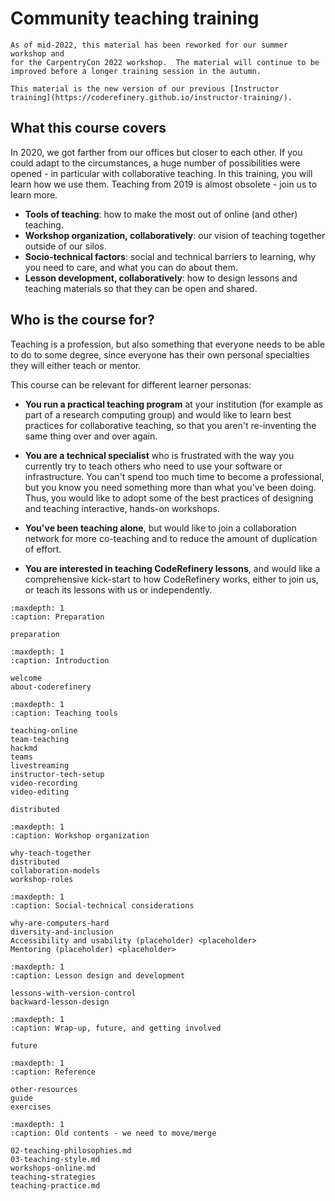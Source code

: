 # Community teaching training

```{admonition} Under development (mid 2022)
As of mid-2022, this material has been reworked for our summer workshop and
for the CarpentryCon 2022 workshop.  The material will continue to be
improved before a longer training session in the autumn.

This material is the new version of our previous [Instructor
training](https://coderefinery.github.io/instructor-training/).
```


## What this course covers

In 2020, we got farther from our offices but closer to each other.  If
you could adapt to the circumstances, a huge number of possibilities
were opened - in particular with collaborative teaching.  In this
training, you will learn how we use them.  Teaching from 2019 is
almost obsolete - join us to learn more.

- **Tools of teaching**: how to make the most out of online (and
  other) teaching.
- **Workshop organization, collaboratively**: our vision of teaching
  together outside of our silos.
- **Socio-technical factors**: social and technical barriers to
  learning, why you need to care, and what you can do about them.
- **Lesson development, collaboratively**: how to design lessons and
  teaching materials so that they can be open and shared.


## Who is the course for?

Teaching is a profession, but also something that everyone needs to be
able to do to some degree, since everyone has their own personal
specialties they will either teach or mentor.

This course can be relevant for different learner personas:

- **You run a practical teaching program** at your institution (for example
  as part of a research computing group) and would like to learn best
  practices for collaborative teaching, so that you aren't re-inventing
  the same thing over and over again.

- **You are a technical specialist** who is frustrated with the way you
  currently try to teach others who need to use your software or
  infrastructure.  You can't spend too much time to become a
  professional, but you know you need something more than what you've
  been doing.  Thus, you would like to adopt some of the best practices of
  designing and teaching interactive, hands-on workshops.

- **You've been teaching alone**, but would like to join a collaboration
  network for more co-teaching and to reduce the amount of duplication
  of effort.

- **You are interested in teaching CodeRefinery lessons**, and would like a
  comprehensive kick-start to how CodeRefinery works, either to join us,
  or teach its lessons with us or independently.


```{toctree}
:maxdepth: 1
:caption: Preparation

preparation
```

```{toctree}
:maxdepth: 1
:caption: Introduction

welcome
about-coderefinery
```


```{toctree}
:maxdepth: 1
:caption: Teaching tools

teaching-online
team-teaching
hackmd
teams
livestreaming
instructor-tech-setup
video-recording
video-editing

distributed
```


```{toctree}
:maxdepth: 1
:caption: Workshop organization

why-teach-together
distributed
collaboration-models
workshop-roles
```


```{toctree}
:maxdepth: 1
:caption: Social-technical considerations

why-are-computers-hard
diversity-and-inclusion
Accessibility and usability (placeholder) <placeholder>
Mentoring (placeholder) <placeholder>
```

```{toctree}
:maxdepth: 1
:caption: Lesson design and development

lessons-with-version-control
backward-lesson-design
```


```{toctree}
:maxdepth: 1
:caption: Wrap-up, future, and getting involved

future
```


```{toctree}
:maxdepth: 1
:caption: Reference

other-resources
guide
exercises
```


```{toctree}
:maxdepth: 1
:caption: Old contents - we need to move/merge

02-teaching-philosophies.md
03-teaching-style.md
workshops-online.md
teaching-strategies
teaching-practice.md
```
